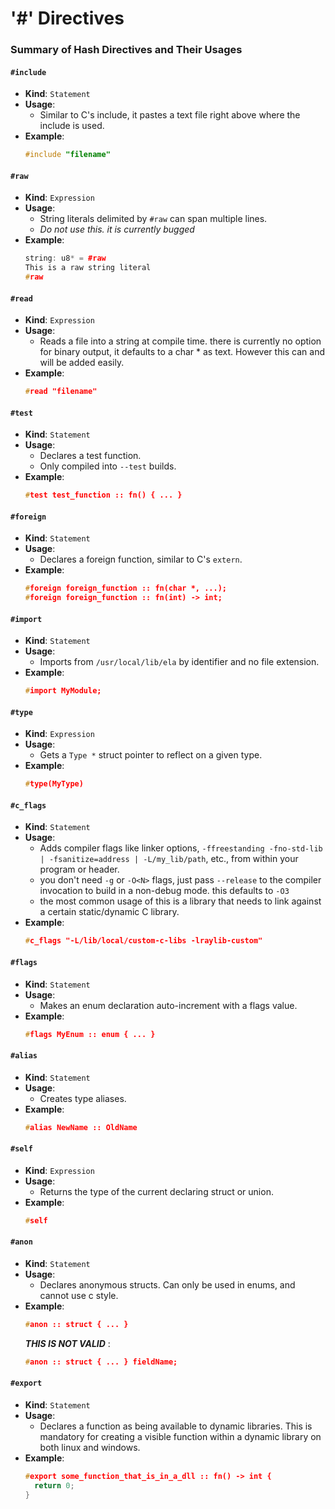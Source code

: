 # '#' Directives

### Summary of Hash Directives and Their Usages

#### `#include`
- **Kind**: `Statement`
- **Usage**: 
  - Similar to C's include, it pastes a text file right above where the include is used.
- **Example**:
  ```cpp
  #include "filename"
  ```

#### `#raw`
- **Kind**: `Expression`
- **Usage**: 
  - String literals delimited by `#raw` can span multiple lines.
  - *Do not use this. it is currently bugged*
- **Example**:
  ```cpp
  string: u8* = #raw
  This is a raw string literal
  #raw
  ```

#### `#read`
- **Kind**: `Expression`
- **Usage**: 
  - Reads a file into a string at compile time. there is currently no option for binary output, it defaults to a char * as text. However this can and will be added easily.
- **Example**:
  ```cpp
  #read "filename"
  ```

#### `#test`
- **Kind**: `Statement`
- **Usage**: 
  - Declares a test function.
  - Only compiled into `--test` builds.
- **Example**:
  ```cpp
  #test test_function :: fn() { ... }
  ```

#### `#foreign`
- **Kind**: `Statement`
- **Usage**: 
  - Declares a foreign function, similar to C's `extern`.
- **Example**:
  ```cpp
  #foreign foreign_function :: fn(char *, ...);
  #foreign foreign_function :: fn(int) -> int;
  ```

#### `#import`
- **Kind**: `Statement`
- **Usage**: 
  - Imports from `/usr/local/lib/ela` by identifier and no file extension.
- **Example**:
  ```cpp
  #import MyModule;
  ```

#### `#type`
- **Kind**: `Expression`
- **Usage**: 
  - Gets a `Type *` struct pointer to reflect on a given type.
- **Example**:
  ```cpp
  #type(MyType)
  ```


#### `#c_flags`
- **Kind**: `Statement`
- **Usage**: 
  - Adds compiler flags like linker options, `-ffreestanding -fno-std-lib | -fsanitize=address | -L/my_lib/path`, etc., from within your program or header.
  - you don't need `-g` or `-O<N>` flags, just pass `--release` to the compiler invocation to build in a non-debug mode. this defaults to `-O3`
  - the most common usage of this is a library that needs to link against a certain static/dynamic C library.
- **Example**:
  ```cpp
  #c_flags "-L/lib/local/custom-c-libs -lraylib-custom"
  ```

#### `#flags`
- **Kind**: `Statement`
- **Usage**: 
  - Makes an enum declaration auto-increment with a flags value.
- **Example**:
  ```cpp
  #flags MyEnum :: enum { ... }
  ```

#### `#alias`
- **Kind**: `Statement`
- **Usage**: 
  - Creates type aliases.
- **Example**:
  ```cpp
  #alias NewName :: OldName

  ```
#### `#self`
- **Kind**: `Expression`
- **Usage**: 
  - Returns the type of the current declaring struct or union.
- **Example**:
  ```cpp
  #self
  ```

#### `#anon`
- **Kind**: `Statement`
- **Usage**: 
  - Declares anonymous structs. Can only be used in enums, and cannot use c style.
- **Example**:
  ```cpp
  #anon :: struct { ... }
  ```
  **_THIS IS NOT VALID_** :
  ```cpp
  #anon :: struct { ... } fieldName;
  ```

#### `#export`
- **Kind**: `Statement`
- **Usage**: 
  - Declares a function as being available to dynamic libraries. This is mandatory for creating a visible function within a dynamic library on both linux and windows.
- **Example**:
  ```cpp
  #export some_function_that_is_in_a_dll :: fn() -> int {
    return 0;
  }
  ```
  
  
